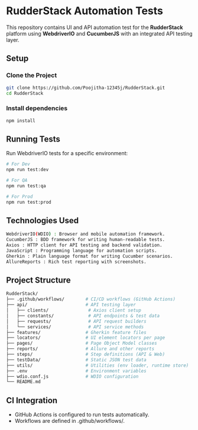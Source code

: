 # RudderStack Automation Tests

This repository contains UI and API automation test for the **RudderStack** platform using **WebdriverIO** and **CucumberJS** with an integrated API testing layer.

## Setup

### Clone the Project

```sh
git clone https://github.com/Poojitha-12345j/RudderStack.git
cd RudderStack
```

### Install dependencies

```sh
npm install
```

## Running Tests

Run WebdriverIO tests for a specific environment:

```sh
# For Dev
npm run test:dev

# For QA
npm run test:qa

# For Prod
npm run test:prod

```

## Technologies Used

```sh
WebdriverIO(WDIO) : Browser and mobile automation framework.
CucumberJS : BDD framework for writing human-readable tests.
Axios : HTTP client for API testing and backend validation.
JavaScript : Programming language for automation scripts.
Gherkin : Plain language format for writing Cucumber scenarios.
AllureReports : Rich test reporting with screenshots.
```

## Project Structure

```sh
RudderStack/
├── .github/workflows/        # CI/CD workflows (GitHub Actions)
├── api/                      # API testing layer
│   ├── clients/               # Axios client setup
│   ├── constants/             # API endpoints & test data
│   ├── requests/              # API request builders
│   └── services/              # API service methods
├── features/                 # Gherkin feature files
├── locators/                 # UI element locators per page
├── pages/                    # Page Object Model classes
├── reports/                  # Allure and other reports
├── steps/                    # Step definitions (API & Web)
├── testData/                 # Static JSON test data
├── utils/                    # Utilities (env loader, runtime store)
├── .env                      # Environment variables
├── wdio.conf.js              # WDIO configuration
└── README.md

```

## CI Integration

- GitHub Actions is configured to run tests automatically.
- Workflows are defined in .github/workflows/.